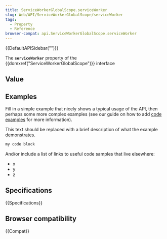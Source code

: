 ```yaml
---
title: ServiceWorkerGlobalScope.serviceWorker
slug: Web/API/ServiceWorkerGlobalScope/serviceWorker
tags:
  - Property
  - Reference
browser-compat: api.ServiceWorkerGlobalScope.serviceWorker
---
```

{{DefaultAPISidebar("")}}

The **`serviceWorker`** property of the {{domxref("ServiceWorkerGlobalScope")}} interface 

## Value



## Examples

Fill in a simple example that nicely shows a typical usage of the API, then perhaps some more complex examples (see our guide on how to add [code examples](/en-US/docs/MDN/Contribute/Structures/Code_examples) for more information).

This text should be replaced with a brief description of what the example demonstrates.

```js
my code block
```

And/or include a list of links to useful code samples that live elsewhere:

*   x
*   y
*   z

## Specifications

{{Specifications}}

## Browser compatibility

{{Compat}}


